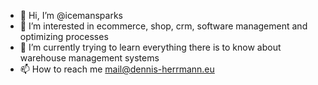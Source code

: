 - 👋 Hi, I’m @icemansparks
- 👀 I’m interested in ecommerce, shop, crm, software management and optimizing processes
- 🌱 I’m currently trying to learn everything there is to know about warehouse management systems
- 📫 How to reach me mail@dennis-herrmann.eu

<!---
icemansparks/icemansparks is a ✨ special ✨ repository because its `README.md` (this file) appears on your GitHub profile.
You can click the Preview link to take a look at your changes.
--->
